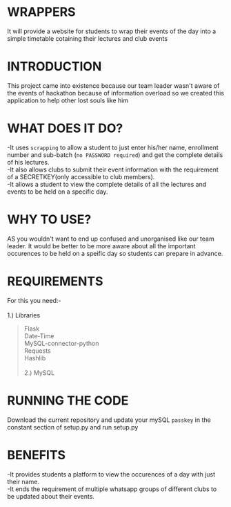 # WRAPPERS
It will provide a website for students to wrap their events of the day into a simple timetable cotaining their lectures and club events

# INTRODUCTION
This project came into existence because our team leader wasn't aware of the events of hackathon because of information overload so we created this application to help other lost souls like him 

# WHAT DOES IT DO?
-It uses `scrapping` to allow a student to just enter his/her name, enrollment number and sub-batch (`no PASSWORD required`) and get the complete details of his lectures.<br/>
-It also allows clubs to submit their event information with the requirement of a SECRETKEY(only accessible to club members).<br/>
-It allows a student to view the complete details of all the lectures and events to be held on a specific day.

# WHY TO USE?
AS you wouldn't want to end up confused and unorganised like our team leader. It would be better to be more aware about all the important occurences to be held on a speific day so students can prepare in advance.

# REQUIREMENTS
For this you need:-<br/>
<br/>
1.) Libraries<br/>
   > Flask<br/>
   > Date-Time<br/>
   > MySQL-connector-python<br/>
   > Requests<br/>
   > Hashlib<br/>     
2.) MySQL<br/>

# RUNNING THE CODE
Download the current repository and update your mySQL `passkey` in the constant section of setup.py and run setup.py<br/> 

# BENEFITS 
-It provides students a platform to view the occurences of a day with just their name.<br/>
-It ends the requirement of multiple whatsapp groups of different clubs to be updated about their events.<br/>
